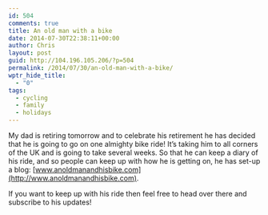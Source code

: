 ```yaml
---
id: 504
comments: true
title: An old man with a bike
date: 2014-07-30T22:38:11+00:00
author: Chris
layout: post
guid: http://104.196.105.206/?p=504
permalink: /2014/07/30/an-old-man-with-a-bike/
wptr_hide_title:
  - "0"
tags:
  - cycling
  - family
  - holidays
---
```

My dad is retiring tomorrow and to celebrate his retirement he has decided that he is going to go on one almighty bike ride! It&#8217;s taking him to all corners of the UK and is going to take several weeks. So that he can keep a diary of his ride, and so people can keep up with how he is getting on, he has set-up a blog: [www.anoldmanandhisbike.com](http://www.anoldmanandhisbike.com).

If you want to keep up with his ride then feel free to head over there and subscribe to his updates!